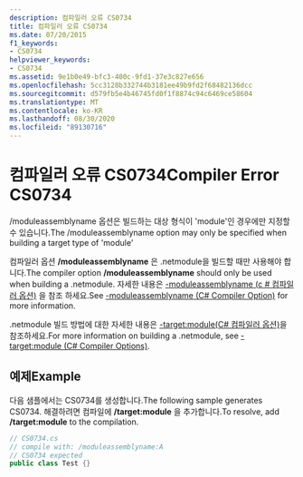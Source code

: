 ```yaml
---
description: 컴파일러 오류 CS0734
title: 컴파일러 오류 CS0734
ms.date: 07/20/2015
f1_keywords:
- CS0734
helpviewer_keywords:
- CS0734
ms.assetid: 9e1b0e49-bfc3-400c-9fd1-37e3c827e656
ms.openlocfilehash: 5cc3128b332744b3181ee49b9fd2f68482136dcc
ms.sourcegitcommit: d579fb5e4b46745fd0f1f8874c94c6469ce58604
ms.translationtype: MT
ms.contentlocale: ko-KR
ms.lasthandoff: 08/30/2020
ms.locfileid: "89130716"
---
```

# <a name="compiler-error-cs0734"></a><span data-ttu-id="9f71d-103">컴파일러 오류 CS0734</span><span class="sxs-lookup"><span data-stu-id="9f71d-103">Compiler Error CS0734</span></span>
<span data-ttu-id="9f71d-104">/moduleassemblyname 옵션은 빌드하는 대상 형식이 'module'인 경우에만 지정할 수 있습니다.</span><span class="sxs-lookup"><span data-stu-id="9f71d-104">The /moduleassemblyname option may only be specified when building a target type of 'module'</span></span>  
  
 <span data-ttu-id="9f71d-105">컴파일러 옵션 **/moduleassemblyname** 은 .netmodule을 빌드할 때만 사용해야 합니다.</span><span class="sxs-lookup"><span data-stu-id="9f71d-105">The compiler option **/moduleassemblyname** should only be used when building a .netmodule.</span></span> <span data-ttu-id="9f71d-106">자세한 내용은 [-moduleassemblyname (c # 컴파일러 옵션)](../language-reference/compiler-options/moduleassemblyname-compiler-option.md) 을 참조 하세요.</span><span class="sxs-lookup"><span data-stu-id="9f71d-106">See [-moduleassemblyname (C# Compiler Option)](../language-reference/compiler-options/moduleassemblyname-compiler-option.md) for more information.</span></span>  
  
 <span data-ttu-id="9f71d-107">.netmodule 빌드 방법에 대한 자세한 내용은 [-target:module(C# 컴파일러 옵션)](../language-reference/compiler-options/target-module-compiler-option.md)을 참조하세요.</span><span class="sxs-lookup"><span data-stu-id="9f71d-107">For more information on building a .netmodule, see [-target:module (C# Compiler Options)](../language-reference/compiler-options/target-module-compiler-option.md).</span></span>  
  
## <a name="example"></a><span data-ttu-id="9f71d-108">예제</span><span class="sxs-lookup"><span data-stu-id="9f71d-108">Example</span></span>  
 <span data-ttu-id="9f71d-109">다음 샘플에서는 CS0734를 생성합니다.</span><span class="sxs-lookup"><span data-stu-id="9f71d-109">The following sample generates CS0734.</span></span> <span data-ttu-id="9f71d-110">해결하려면 컴파일에 **/target:module** 을 추가합니다.</span><span class="sxs-lookup"><span data-stu-id="9f71d-110">To resolve, add **/target:module** to the compilation.</span></span>  
  
```csharp  
// CS0734.cs  
// compile with: /moduleassemblyname:A  
// CS0734 expected  
public class Test {}  
```
